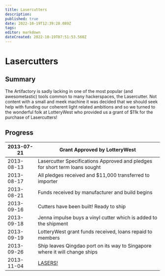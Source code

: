 ```yaml
---
title: Lasercutters
description: 
published: true
date: 2022-10-19T12:39:28.089Z
tags: 
editor: markdown
dateCreated: 2022-10-19T07:51:53.560Z
---
```


# Lasercutters

## Summary

The Artifactory is sadly lacking in one of the most popular (and awesometastic) tools common to many hackerspaces, the Lasercutter. Not content with a small and meek machine it was decided that we should seek help with funding our coherent light related ambitions and so we turned to the wonderful folk at LotteryWest who provided us a grant of \$11k for the purchase of Lasercutters!

## Progress

| 2013-07-21 | Grant Approved by LotteryWest                                               |
|------------|-----------------------------------------------------------------------------|
| 2013-08-13 | Lasercutter Specifications Approved and pledges for short term loans sought |
| 2013-08-17 | All pledges received and \$11,000 transferred to importer                   |
| 2013-08-21 | Funds received by manufacturer and build begins                             |
| 2013-09-16 | Cutters have been built! Ready to ship                                      |
| 2013-09-18 | Jenna impulse buys a vinyl cutter which is added to the shipment            |
| 2013-09-19 | LotteryWest grant funds received, loans repaid to members                   |
| 2013-09-26 | Ship leaves Qingdao port on its way to Singapore where it will change ships |
| 2013-11-04 | [LASERS!](/tools/lasercutters/start)                                        |
